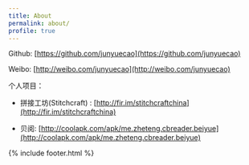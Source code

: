 ```yaml
---
title: About
permalink: about/
profile: true
---
```


Github: [https://github.com/junyuecao](https://github.com/junyuecao) 

Weibo: [http://weibo.com/junyuecao](http://weibo.com/junyuecao)

个人项目：

- 拼接工坊(Stitchcraft) : [http://fir.im/stitchcraftchina](http://fir.im/stitchcraftchina)

- 贝阅: [http://coolapk.com/apk/me.zheteng.cbreader.beiyue](http://coolapk.com/apk/me.zheteng.cbreader.beiyue)
	
{% include footer.html %}